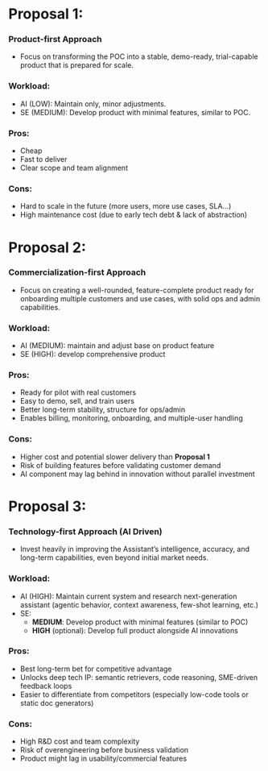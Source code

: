 # Proposal 1: 
### Product-first Approach
-  Focus on transforming the POC into a stable, demo-ready, trial-capable product that is prepared for scale.
 
### Workload:
- AI (LOW): Maintain only, minor adjustments.
- SE (MEDIUM): Develop product with minimal features, similar to POC.

### Pros:
- Cheap
- Fast to deliver
- Clear scope and team alignment

### Cons: 
- Hard to scale in the future (more users, more use cases, SLA...)
- High maintenance cost (due to early tech debt & lack of abstraction)

# Proposal 2: 
### Commercialization-first Approach
- Focus on creating a well-rounded, feature-complete product ready for onboarding multiple customers and use cases, with solid ops and admin capabilities.

### Workload:
- AI (MEDIUM): maintain and adjust base on product feature
- SE (HIGH): develop comprehensive product

### Pros:
- Ready for pilot with real customers
- Easy to demo, sell, and train users
- Better long-term stability, structure for ops/admin
- Enables billing, monitoring, onboarding, and multiple-user handling

### Cons:
- Higher cost and potential slower delivery than **Proposal 1**
- Risk of building features before validating customer demand
- AI component may lag behind in innovation without parallel investment

# Proposal 3:
### Technology-first Approach (AI Driven)
- Invest heavily in improving the Assistant’s intelligence, accuracy, and long-term capabilities, even beyond initial market needs.

### Workload:
- AI (HIGH):  Maintain current system and research next-generation assistant (agentic behavior, context awareness, few-shot learning, etc.)
- SE:
  - **MEDIUM**: Develop product with minimal features (similar to POC)
  - **HIGH** (optional): Develop full product alongside AI innovations

### Pros:
- Best long-term bet for competitive advantage
- Unlocks deep tech IP: semantic retrievers, code reasoning, SME-driven feedback loops
- Easier to differentiate from competitors (especially low-code tools or static doc generators)

### Cons:
- High R&D cost and team complexity
- Risk of overengineering before business validation
- Product might lag in usability/commercial features
